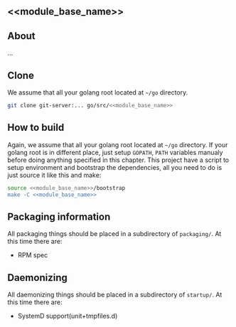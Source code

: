 <<module_base_name>>
--------------------------------------------------------------

## About
...

## Clone
We assume that all your golang root located at `~/go` directory.
```bash
git clone git-server:... go/src/<<module_base_name>>
```

## How to build
Again, we assume that all your golang root located at `~/go` directory.
If your golang root is in different place, just setup `GOPATH`, `PATH` variables manualy before doing anything specified in this chapter.
This project have a script to setup environment and bootstrap the dependencies, all you need to do is just source it like this and make:
```bash
source <<module_base_name>>/bootstrap
make -C <<module_base_name>>
```

## Packaging information
All packaging things should be placed in a subdirectory of `packaging/`.
At this time there are:
- RPM spec

## Daemonizing
All daemonizing things should be placed in a subdirectory of `startup/`.
At this time there are:
- SystemD support(unit+tmpfiles.d)
